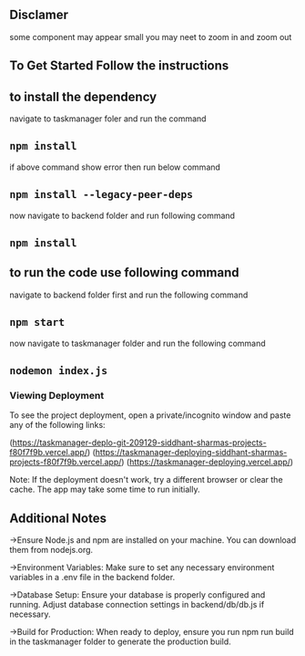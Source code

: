 ## Disclamer 
some component may appear small you may neet to zoom in and zoom out


## To Get Started Follow the instructions
## to install the dependency
navigate to taskmanager foler and run the command
## `npm install `
if above command show error then run below command
## `npm install --legacy-peer-deps`
now navigate to backend folder and run following command
## `npm install`

## to run the code use following command
navigate to backend folder first and run the following command
## `npm start`
now navigate to taskmanager folder and run the following command

## `nodemon index.js`

### Viewing Deployment
To see the project deployment, open a private/incognito window and paste any of the following links:

(https://taskmanager-deplo-git-209129-siddhant-sharmas-projects-f80f7f9b.vercel.app/)
(https://taskmanager-deploying-siddhant-sharmas-projects-f80f7f9b.vercel.app/)
(https://taskmanager-deploying.vercel.app/)

Note:
If the deployment doesn't work, try a different browser or clear the cache. The app may take some time to run initially.
## Additional Notes
->Ensure Node.js and npm are installed on your machine. You can download them from nodejs.org.

->Environment Variables: Make sure to set any necessary environment variables in a .env file in the backend folder.

->Database Setup: Ensure your database is properly configured and running. Adjust database connection settings in backend/db/db.js if necessary.

->Build for Production: When ready to deploy, ensure you run npm run build in the taskmanager folder to generate the production build.
